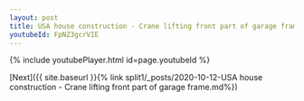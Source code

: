 ```yaml
---
layout: post
title: USA house construction - Crane lifting front part of garage frame whatsapp status
youtubeId: FpNZ3gcrVIE
---
```


{% include youtubePlayer.html id=page.youtubeId %}

[Next]({{ site.baseurl }}{% link split1/_posts/2020-10-12-USA house construction - Crane lifting front part of garage frame.md%})
